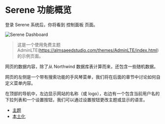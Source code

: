 # Serene 功能概览 

登录 Serene 系统后，你将看到 控制面板 页面。

![Serene Dashboard](img/serene_dashboard.png)

> 这是一个使用免费主题 AdminLTE(https://almsaeedstudio.com/themes/AdminLTE/index.html)的示例页面。

网页的数据内容，除了从 Northwind 数据库表计算而来，还包含一些随机数据。

网页的左侧是一个带有搜索功能的手风琴菜单，我们将在后面的章节中讨论如何自定义菜单内容。

在顶部的导航中，左边显示网站的名称（或 logo），右边有一个包含当前用户名的下拉列表和一个设置按钮，我们可以通过设置按钮更改主题或显示的语言。


* [主题](theming.md)
* [本土化](localization.md)
